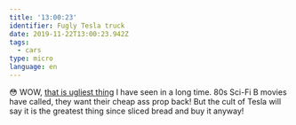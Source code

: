 ```yaml
---
title: '13:00:23'
identifier: Fugly Tesla truck
date: 2019-11-22T13:00:23.942Z
tags:
  - cars
type: micro
language: en
---
```

😳 WOW, [that is ugliest thing](https://www.tesla.com/cybertruck) I have seen in a long time. 80s Sci-Fi B movies have called, they want their cheap ass prop back! But the cult of Tesla will say it is the greatest thing since sliced bread and buy it anyway!

